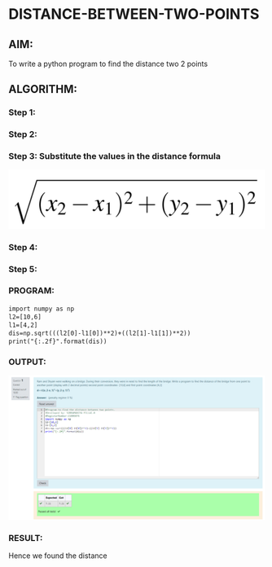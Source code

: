 # DISTANCE-BETWEEN-TWO-POINTS

## AIM:
To write a python program to find the distance two 2 points
## ALGORITHM:
### Step 1: 
### Step 2: 
### Step 3: Substitute the values in the distance formula 
 ![formula](/formula.png)
### Step 4: 
### Step 5: 
### PROGRAM:
```
import numpy as np
l2=[10,6]
l1=[4,2]
dis=np.sqrt(((l2[0]-l1[0])**2)+((l2[1]-l1[1])**2))
print("{:.2f}".format(dis))
```
  


### OUTPUT:
![logo](./output.png)


### RESULT:
Hence we found the distance